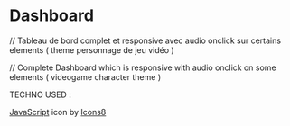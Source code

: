 # Dashboard


// Tableau de bord complet et responsive avec audio onclick sur certains elements ( theme personnage de jeu vidéo ) 


// Complete Dashboard  which is responsive with audio onclick on some elements ( videogame character theme ) 


TECHNO USED :

<a target="_blank" href="https://icons8.com/icon/108784/javascript">JavaScript</a> icon by <a target="_blank" href="https://icons8.com">Icons8</a>

